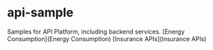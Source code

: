 # api-sample
Samples for API Platform, including backend services.
[Energy Consumption](Energy Consumption)
[Insurance APIs](Insurance APIs)
